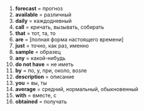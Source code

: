1. **forecast** = прогноз
2. **available** = различный
3. **daily** = каждодневный
4. **call** = кричать, вызывать, собирать
5. **that** = тот, та, то
6. **are** = [полная форма настоящего времени]
7. **just** = точно, как раз, именно
8. **sample** = образец
9. **any** = какой-нибудь
10. **do not have** = не иметь
11. **by** = по, у, при, около, возле
12. **description** = описание
13. **you** = вы, ты
14. **average** = средний, нормальный, обыкновенный
15. **with** = вместе, с
16. **obtained** = получать